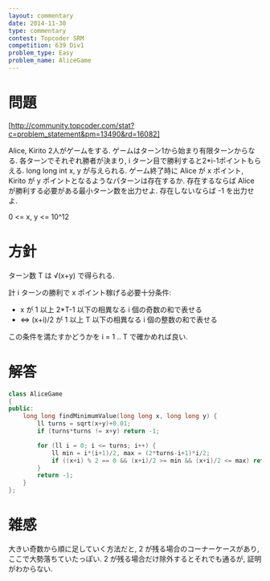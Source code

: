 ```yaml
---
layout: commentary
date: 2014-11-30
type: commentary
contest: Topcoder SRM
competition: 639 Div1
problem_type: Easy
problem_name: AliceGame
---
```


# 問題

[http://community.topcoder.com/stat?c=problem_statement&pm=13490&rd=16082]

Alice, Kirito 2人がゲームをする. ゲームはターン1から始まり有限ターンからなる. 各ターンでそれぞれ勝者が決まり, i ターン目で勝利すると2*i-1ポイントもらえる. 
long long int x, y が与えられる. ゲーム終了時に Alice が x ポイント, Kirito が y ポイントとなるようなパターンは存在するか. 存在するならば Alice が勝利する必要がある最小ターン数を出力せよ. 存在しないならば -1 を出力せよ.

0 <= x, y <= 10^12

# 方針

ターン数 T は √(x+y) で得られる.

計 i ターンの勝利で x ポイント稼げる必要十分条件:

- x が 1 以上 2*T-1 以下の相異なる i 個の奇数の和で表せる
- ⇔ (x+i)/2 が 1 以上 T 以下の相異なる i 個の整数の和で表せる

この条件を満たすかどうかを i = 1 .. T で確かめれば良い.

# 解答
```cpp
class AliceGame
{
public:
    long long findMinimumValue(long long x, long long y) {
        ll turns = sqrt(x+y)+0.01;
        if (turns*turns != x+y) return -1;

        for (ll i = 0; i <= turns; i++) {
            ll min = i*(i+1)/2, max = (2*turns-i+1)*i/2;
            if ((x+i) % 2 == 0 && (x+i)/2 >= min && (x+i)/2 <= max) return i;
        }
        return -1;
    }
};
```

# 雑感

大きい奇数から順に足していく方法だと, 2 が残る場合のコーナーケースがあり, ここで大勢落ちていたっぽい. 2 が残る場合だけ除外するとそれでも通るが, 証明がわからない.
